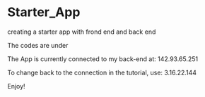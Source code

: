 # Starter_App
creating a starter app with frond end and back end

The codes are under 

The App is currently connected to my back-end at:
142.93.65.251

To change back to the connection in the tutorial, use:
3.16.22.144 

Enjoy!
